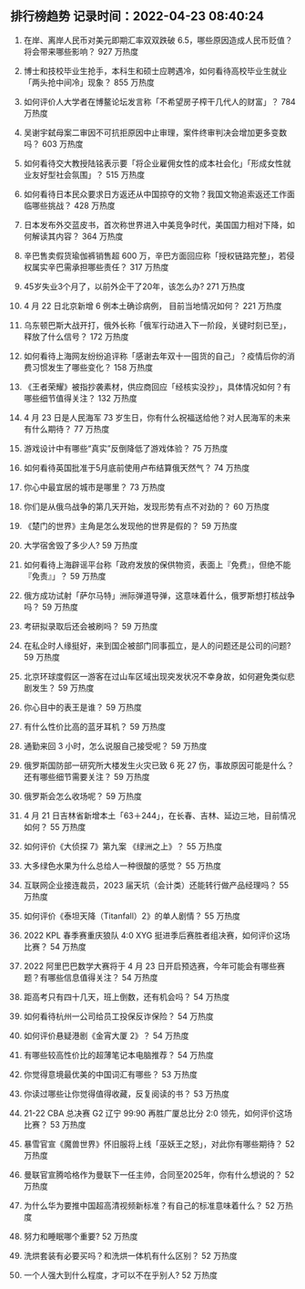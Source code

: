 
## 排行榜趋势 记录时间：2022-04-23 08:40:24
  
  1. 在岸、离岸人民币对美元即期汇率双双跌破 6.5，哪些原因造成人民币贬值？将会带来哪些影响？ 927 万热度
    
  2. 博士和技校毕业生抢手，本科生和硕士应聘遇冷，如何看待高校毕业生就业「两头抢中间冷」现象？ 855 万热度
    
  3. 如何评价人大学者在博鳌论坛发言称「不希望房子榨干几代人的财富」？ 784 万热度
    
  4. 吴谢宇弑母案二审因不可抗拒原因中止审理，案件终审判决会增加更多变数吗？ 603 万热度
    
  5. 如何看待交大教授陆铭表示要「将企业雇佣女性的成本社会化」「形成女性就业友好型社会氛围」？ 515 万热度
    
  6. 如何看待日本民众要求日方返还从中国掠夺的文物？我国文物追索返还工作面临哪些挑战？ 428 万热度
    
  7. 日本发布外交蓝皮书，首次称世界进入中美竞争时代，美国国力相对下降，如何解读其内容？ 364 万热度
    
  8. 辛巴售卖假货瑜伽裤销售超 600 万，辛巴方面回应称「授权链路完整」，若侵权属实辛巴需承担哪些责任？ 317 万热度
    
  9. 45岁失业3个月了，以前外企干了20年，该怎么办? 271 万热度
    
  10. 4 月 22 日北京新增 6 例本土确诊病例， 目前当地情况如何？ 221 万热度
    
  11. 乌东顿巴斯大战开打，俄外长称「俄军行动进入下一阶段，关键时刻已至」，释放了什么信号？ 172 万热度
    
  12. 如何看待上海网友纷纷追评称「感谢去年双十一囤货的自己」？疫情后你的消费习惯发生了哪些变化？ 158 万热度
    
  13. 《王者荣耀》被指抄袭素材，供应商回应「经核实没抄」，具体情况如何？有哪些细节值得关注？ 132 万热度
    
  14. 4 月 23 日是人民海军 73 岁生日，你有什么祝福送给他？对人民海军的未来有什么期待？ 77 万热度
    
  15. 游戏设计中有哪些“真实”反倒降低了游戏体验？ 75 万热度
    
  16. 如何看待英国批准于5月底前使用卢布结算俄天然气？ 74 万热度
    
  17. 你心中最宜居的城市是哪里？ 73 万热度
    
  18. 你们是从俄乌战争的第几天开始，发现形势有点不对劲的？ 60 万热度
    
  19. 《楚门的世界》主角是怎么发现他的世界是假的？ 59 万热度
    
  20. 大学宿舍毁了多少人? 59 万热度
    
  21. 如何看待上海辟谣平台称「政府发放的保供物资，表面上『免费』，但绝不能『免责』」？ 59 万热度
    
  22. 俄方成功试射「萨尔马特」洲际弹道导弹，这意味着什么，俄罗斯想打核战争吗？ 59 万热度
    
  23. 考研拟录取后还会被刷吗？ 59 万热度
    
  24. 在私企时人缘挺好，来到国企被部门同事孤立，是人的问题还是公司的问题? 59 万热度
    
  25. 北京环球度假区一游客在过山车区域出现突发状况不幸身故，如何避免类似悲剧发生？ 59 万热度
    
  26. 你心目中的表王是谁？ 59 万热度
    
  27. 有什么性价比高的蓝牙耳机？ 59 万热度
    
  28. 通勤来回 3 小时，怎么说服自己接受呢？ 59 万热度
    
  29. 俄罗斯国防部一研究所大楼发生火灾已致 6 死 27 伤，事故原因可能是什么？还有哪些细节需要关注？ 59 万热度
    
  30. 俄罗斯会怎么收场呢？ 59 万热度
    
  31. 4 月 21 日吉林省新增本土「63＋244」，在长春、吉林、延边三地，目前情况如何？ 55 万热度
    
  32. 如何评价《大侦探 7》第九案 《绿洲之上》？ 55 万热度
    
  33. 大多绿色水果为什么总给人一种很酸的感觉？ 55 万热度
    
  34. 互联网企业接连裁员，2023 届天坑（会计类）还能转行做产品经理吗？ 55 万热度
    
  35. 如何评价《泰坦天降（Titanfall）2》的单人剧情？ 55 万热度
    
  36. 2022 KPL 春季赛重庆狼队 4:0 XYG 挺进季后赛胜者组决赛，如何评价这场比赛？ 54 万热度
    
  37. 2022 阿里巴巴数学大赛将于 4 月 23 日开启预选赛，今年可能会有哪些赛题？有哪些信息值得关注？ 54 万热度
    
  38. 距高考只有四十几天，班上倒数，还有机会吗？ 54 万热度
    
  39. 如何看待杭州一公司给员工投保反诈保险？ 54 万热度
    
  40. 如何评价悬疑港剧《金宵大厦 2》？ 54 万热度
    
  41. 有哪些较高性价比的超薄笔记本电脑推荐？ 54 万热度
    
  42. 你觉得意境最优美的中国词汇有哪些？ 53 万热度
    
  43. 你读过哪些让你觉得值得收藏，反复阅读的书？ 53 万热度
    
  44. 21-22 CBA 总决赛 G2 辽宁 99:90 再胜广厦总比分 2:0 领先，如何评价这场比赛？ 53 万热度
    
  45. 暴雪官宣《魔兽世界》怀旧服将上线「巫妖王之怒」，对此你有哪些期待？ 52 万热度
    
  46. 曼联官宣腾哈格作为曼联下一任主帅，合同至2025年，你有什么想说的？ 52 万热度
    
  47. 为什么华为要推中国超高清视频新标准？有自己的标准意味着什么？ 52 万热度
    
  48. 努力和睡眠哪个重要? 52 万热度
    
  49. 洗烘套装有必要买吗？和洗烘一体机有什么区别？ 52 万热度
    
  50. 一个人强大到什么程度，才可以不在乎别人? 52 万热度
    
